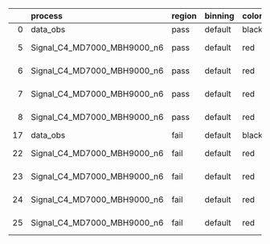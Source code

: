 |    | process                     | region   | binning   | color   | process_type   |   scale | variation   | source_filename                                                      | source_histname    | alias                       | title     |   combine_idx |     lnN |   shapes | syst_type   | direction   | variation_alias   |
|---:|:----------------------------|:---------|:----------|:--------|:---------------|--------:|:------------|:---------------------------------------------------------------------|:-------------------|:----------------------------|:----------|--------------:|--------:|---------:|:------------|:------------|:------------------|
|  0 | data_obs                    | pass     | default   | black   | DATA           |       1 | nominal     | ./histograms_for_2DAlphabet_v18//BH_Data.root                        | hpass              | Data                        | Data      |           nan | nan     |      nan | nan         | nan         | nan               |
|  5 | Signal_C4_MD7000_MBH9000_n6 | pass     | default   | red     | SIGNAL         |       1 | lumi        | ./histograms_for_2DAlphabet_v18//BH_Signal_C4_MD7000_MBH9000_n6.root | hpass              | Signal_C4_MD7000_MBH9000_n6 | BH signal |           nan |   1.016 |      nan | lnN         | nan         | nan               |
|  6 | Signal_C4_MD7000_MBH9000_n6 | pass     | default   | red     | SIGNAL         |       1 | SVM         | ./histograms_for_2DAlphabet_v18//BH_Signal_C4_MD7000_MBH9000_n6.root | hpass_SVMsyst_up   | Signal_C4_MD7000_MBH9000_n6 | BH signal |           nan | nan     |        1 | shapes      | Up          | SVMsyst           |
|  7 | Signal_C4_MD7000_MBH9000_n6 | pass     | default   | red     | SIGNAL         |       1 | SVM         | ./histograms_for_2DAlphabet_v18//BH_Signal_C4_MD7000_MBH9000_n6.root | hpass_SVMsyst_down | Signal_C4_MD7000_MBH9000_n6 | BH signal |           nan | nan     |        1 | shapes      | Down        | SVMsyst           |
|  8 | Signal_C4_MD7000_MBH9000_n6 | pass     | default   | red     | SIGNAL         |       1 | nominal     | ./histograms_for_2DAlphabet_v18//BH_Signal_C4_MD7000_MBH9000_n6.root | hpass              | Signal_C4_MD7000_MBH9000_n6 | BH signal |           nan | nan     |      nan | nan         | nan         | nan               |
| 17 | data_obs                    | fail     | default   | black   | DATA           |       1 | nominal     | ./histograms_for_2DAlphabet_v18//BH_Data.root                        | hfail              | Data                        | Data      |           nan | nan     |      nan | nan         | nan         | nan               |
| 22 | Signal_C4_MD7000_MBH9000_n6 | fail     | default   | red     | SIGNAL         |       1 | lumi        | ./histograms_for_2DAlphabet_v18//BH_Signal_C4_MD7000_MBH9000_n6.root | hfail              | Signal_C4_MD7000_MBH9000_n6 | BH signal |           nan |   1.016 |      nan | lnN         | nan         | nan               |
| 23 | Signal_C4_MD7000_MBH9000_n6 | fail     | default   | red     | SIGNAL         |       1 | SVM         | ./histograms_for_2DAlphabet_v18//BH_Signal_C4_MD7000_MBH9000_n6.root | hfail_SVMsyst_up   | Signal_C4_MD7000_MBH9000_n6 | BH signal |           nan | nan     |        1 | shapes      | Up          | SVMsyst           |
| 24 | Signal_C4_MD7000_MBH9000_n6 | fail     | default   | red     | SIGNAL         |       1 | SVM         | ./histograms_for_2DAlphabet_v18//BH_Signal_C4_MD7000_MBH9000_n6.root | hfail_SVMsyst_down | Signal_C4_MD7000_MBH9000_n6 | BH signal |           nan | nan     |        1 | shapes      | Down        | SVMsyst           |
| 25 | Signal_C4_MD7000_MBH9000_n6 | fail     | default   | red     | SIGNAL         |       1 | nominal     | ./histograms_for_2DAlphabet_v18//BH_Signal_C4_MD7000_MBH9000_n6.root | hfail              | Signal_C4_MD7000_MBH9000_n6 | BH signal |           nan | nan     |      nan | nan         | nan         | nan               |